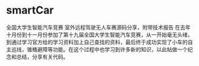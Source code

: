 # smartCar
全国大学生智能汽车竞赛 室外远程驾驶无人车赛源码分享，附带技术报告
在去年十月份到十一月份参加了第十九届全国大学生智能汽车竞赛，从一开始毫无头绪，到通过学习官方给的学习资料加上自己查找的资料，最后终于成功实现了小车的自主巡线，锥桶避障等功能。在这个过程中也学习到许多新的知识，以此帖做一个纪念和总结，分享有关代码。
